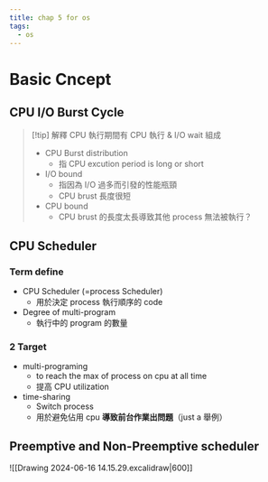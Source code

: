 ```yaml
---
title: chap 5 for os
tags:
  - os
---
```

# Basic Cncept
## CPU I/O Burst Cycle
> [!tip] 解釋
> CPU 執行期間有 CPU 執行 & I/O wait 組成 
> - CPU Burst distribution
> 	- 指 CPU excution period is long or short
> - I/O bound
> 	- 指因為 I/O 過多而引發的性能瓶頸
> 	- CPU brust 長度很短
> - CPU bound
> 	- CPU brust 的長度太長導致其他 process 無法被執行？
##  CPU Scheduler
### Term define
- CPU Scheduler (=process Scheduler)
	- 用於決定 process 執行順序的 code
- Degree of multi-program
	- 執行中的 program 的數量
### 2 Target
- multi-programing
	- to reach the max of process on cpu at all time
	- 提高 CPU utilization
- time-sharing
	- Switch process 
	- 用於避免佔用 cpu **導致前台作業出問題**（just a 舉例）
## Preemptive and Non-Preemptive scheduler
![[Drawing 2024-06-16 14.15.29.excalidraw|600]]
